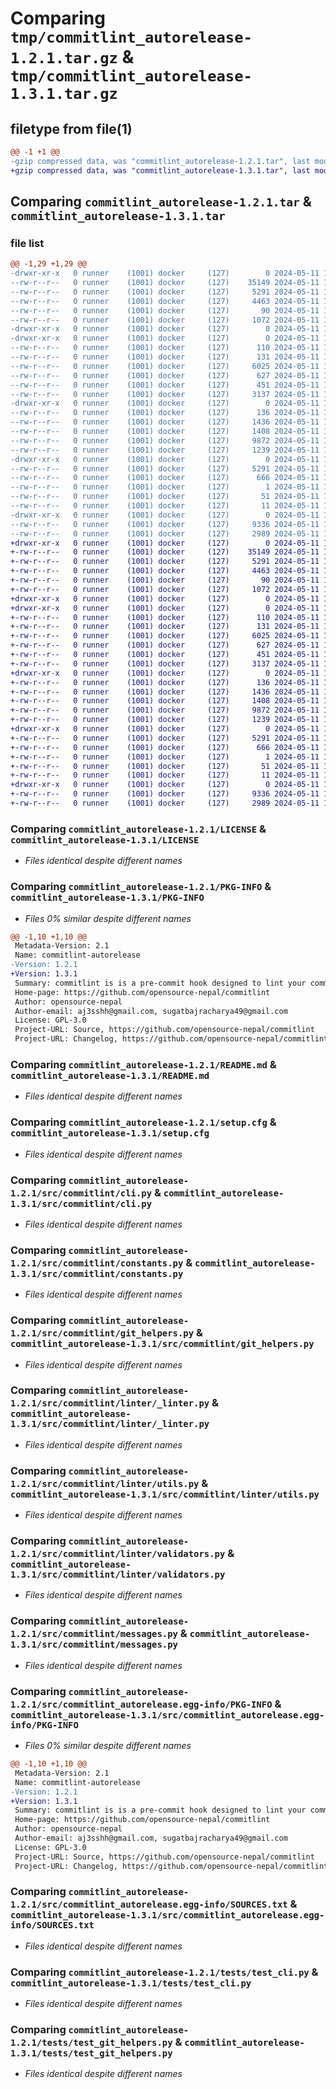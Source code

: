 # Comparing `tmp/commitlint_autorelease-1.2.1.tar.gz` & `tmp/commitlint_autorelease-1.3.1.tar.gz`

## filetype from file(1)

```diff
@@ -1 +1 @@
-gzip compressed data, was "commitlint_autorelease-1.2.1.tar", last modified: Sat May 11 11:58:02 2024, max compression
+gzip compressed data, was "commitlint_autorelease-1.3.1.tar", last modified: Sat May 11 12:16:27 2024, max compression
```

## Comparing `commitlint_autorelease-1.2.1.tar` & `commitlint_autorelease-1.3.1.tar`

### file list

```diff
@@ -1,29 +1,29 @@
-drwxr-xr-x   0 runner    (1001) docker     (127)        0 2024-05-11 11:58:02.470806 commitlint_autorelease-1.2.1/
--rw-r--r--   0 runner    (1001) docker     (127)    35149 2024-05-11 11:57:58.000000 commitlint_autorelease-1.2.1/LICENSE
--rw-r--r--   0 runner    (1001) docker     (127)     5291 2024-05-11 11:58:02.466806 commitlint_autorelease-1.2.1/PKG-INFO
--rw-r--r--   0 runner    (1001) docker     (127)     4463 2024-05-11 11:57:58.000000 commitlint_autorelease-1.2.1/README.md
--rw-r--r--   0 runner    (1001) docker     (127)       90 2024-05-11 11:57:58.000000 commitlint_autorelease-1.2.1/pyproject.toml
--rw-r--r--   0 runner    (1001) docker     (127)     1072 2024-05-11 11:58:02.470806 commitlint_autorelease-1.2.1/setup.cfg
-drwxr-xr-x   0 runner    (1001) docker     (127)        0 2024-05-11 11:58:02.466806 commitlint_autorelease-1.2.1/src/
-drwxr-xr-x   0 runner    (1001) docker     (127)        0 2024-05-11 11:58:02.466806 commitlint_autorelease-1.2.1/src/commitlint/
--rw-r--r--   0 runner    (1001) docker     (127)      110 2024-05-11 11:57:58.000000 commitlint_autorelease-1.2.1/src/commitlint/__init__.py
--rw-r--r--   0 runner    (1001) docker     (127)      131 2024-05-11 11:57:58.000000 commitlint_autorelease-1.2.1/src/commitlint/__version__.py
--rw-r--r--   0 runner    (1001) docker     (127)     6025 2024-05-11 11:57:58.000000 commitlint_autorelease-1.2.1/src/commitlint/cli.py
--rw-r--r--   0 runner    (1001) docker     (127)      627 2024-05-11 11:57:58.000000 commitlint_autorelease-1.2.1/src/commitlint/constants.py
--rw-r--r--   0 runner    (1001) docker     (127)      451 2024-05-11 11:57:58.000000 commitlint_autorelease-1.2.1/src/commitlint/exceptions.py
--rw-r--r--   0 runner    (1001) docker     (127)     3137 2024-05-11 11:57:58.000000 commitlint_autorelease-1.2.1/src/commitlint/git_helpers.py
-drwxr-xr-x   0 runner    (1001) docker     (127)        0 2024-05-11 11:58:02.466806 commitlint_autorelease-1.2.1/src/commitlint/linter/
--rw-r--r--   0 runner    (1001) docker     (127)      136 2024-05-11 11:57:58.000000 commitlint_autorelease-1.2.1/src/commitlint/linter/__init__.py
--rw-r--r--   0 runner    (1001) docker     (127)     1436 2024-05-11 11:57:58.000000 commitlint_autorelease-1.2.1/src/commitlint/linter/_linter.py
--rw-r--r--   0 runner    (1001) docker     (127)     1408 2024-05-11 11:57:58.000000 commitlint_autorelease-1.2.1/src/commitlint/linter/utils.py
--rw-r--r--   0 runner    (1001) docker     (127)     9872 2024-05-11 11:57:58.000000 commitlint_autorelease-1.2.1/src/commitlint/linter/validators.py
--rw-r--r--   0 runner    (1001) docker     (127)     1239 2024-05-11 11:57:58.000000 commitlint_autorelease-1.2.1/src/commitlint/messages.py
-drwxr-xr-x   0 runner    (1001) docker     (127)        0 2024-05-11 11:58:02.466806 commitlint_autorelease-1.2.1/src/commitlint_autorelease.egg-info/
--rw-r--r--   0 runner    (1001) docker     (127)     5291 2024-05-11 11:58:02.000000 commitlint_autorelease-1.2.1/src/commitlint_autorelease.egg-info/PKG-INFO
--rw-r--r--   0 runner    (1001) docker     (127)      666 2024-05-11 11:58:02.000000 commitlint_autorelease-1.2.1/src/commitlint_autorelease.egg-info/SOURCES.txt
--rw-r--r--   0 runner    (1001) docker     (127)        1 2024-05-11 11:58:02.000000 commitlint_autorelease-1.2.1/src/commitlint_autorelease.egg-info/dependency_links.txt
--rw-r--r--   0 runner    (1001) docker     (127)       51 2024-05-11 11:58:02.000000 commitlint_autorelease-1.2.1/src/commitlint_autorelease.egg-info/entry_points.txt
--rw-r--r--   0 runner    (1001) docker     (127)       11 2024-05-11 11:58:02.000000 commitlint_autorelease-1.2.1/src/commitlint_autorelease.egg-info/top_level.txt
-drwxr-xr-x   0 runner    (1001) docker     (127)        0 2024-05-11 11:58:02.466806 commitlint_autorelease-1.2.1/tests/
--rw-r--r--   0 runner    (1001) docker     (127)     9336 2024-05-11 11:57:58.000000 commitlint_autorelease-1.2.1/tests/test_cli.py
--rw-r--r--   0 runner    (1001) docker     (127)     2989 2024-05-11 11:57:58.000000 commitlint_autorelease-1.2.1/tests/test_git_helpers.py
+drwxr-xr-x   0 runner    (1001) docker     (127)        0 2024-05-11 12:16:27.431688 commitlint_autorelease-1.3.1/
+-rw-r--r--   0 runner    (1001) docker     (127)    35149 2024-05-11 12:16:10.000000 commitlint_autorelease-1.3.1/LICENSE
+-rw-r--r--   0 runner    (1001) docker     (127)     5291 2024-05-11 12:16:27.431688 commitlint_autorelease-1.3.1/PKG-INFO
+-rw-r--r--   0 runner    (1001) docker     (127)     4463 2024-05-11 12:16:10.000000 commitlint_autorelease-1.3.1/README.md
+-rw-r--r--   0 runner    (1001) docker     (127)       90 2024-05-11 12:16:10.000000 commitlint_autorelease-1.3.1/pyproject.toml
+-rw-r--r--   0 runner    (1001) docker     (127)     1072 2024-05-11 12:16:27.431688 commitlint_autorelease-1.3.1/setup.cfg
+drwxr-xr-x   0 runner    (1001) docker     (127)        0 2024-05-11 12:16:27.427688 commitlint_autorelease-1.3.1/src/
+drwxr-xr-x   0 runner    (1001) docker     (127)        0 2024-05-11 12:16:27.431688 commitlint_autorelease-1.3.1/src/commitlint/
+-rw-r--r--   0 runner    (1001) docker     (127)      110 2024-05-11 12:16:10.000000 commitlint_autorelease-1.3.1/src/commitlint/__init__.py
+-rw-r--r--   0 runner    (1001) docker     (127)      131 2024-05-11 12:16:10.000000 commitlint_autorelease-1.3.1/src/commitlint/__version__.py
+-rw-r--r--   0 runner    (1001) docker     (127)     6025 2024-05-11 12:16:10.000000 commitlint_autorelease-1.3.1/src/commitlint/cli.py
+-rw-r--r--   0 runner    (1001) docker     (127)      627 2024-05-11 12:16:10.000000 commitlint_autorelease-1.3.1/src/commitlint/constants.py
+-rw-r--r--   0 runner    (1001) docker     (127)      451 2024-05-11 12:16:10.000000 commitlint_autorelease-1.3.1/src/commitlint/exceptions.py
+-rw-r--r--   0 runner    (1001) docker     (127)     3137 2024-05-11 12:16:10.000000 commitlint_autorelease-1.3.1/src/commitlint/git_helpers.py
+drwxr-xr-x   0 runner    (1001) docker     (127)        0 2024-05-11 12:16:27.431688 commitlint_autorelease-1.3.1/src/commitlint/linter/
+-rw-r--r--   0 runner    (1001) docker     (127)      136 2024-05-11 12:16:10.000000 commitlint_autorelease-1.3.1/src/commitlint/linter/__init__.py
+-rw-r--r--   0 runner    (1001) docker     (127)     1436 2024-05-11 12:16:10.000000 commitlint_autorelease-1.3.1/src/commitlint/linter/_linter.py
+-rw-r--r--   0 runner    (1001) docker     (127)     1408 2024-05-11 12:16:10.000000 commitlint_autorelease-1.3.1/src/commitlint/linter/utils.py
+-rw-r--r--   0 runner    (1001) docker     (127)     9872 2024-05-11 12:16:10.000000 commitlint_autorelease-1.3.1/src/commitlint/linter/validators.py
+-rw-r--r--   0 runner    (1001) docker     (127)     1239 2024-05-11 12:16:10.000000 commitlint_autorelease-1.3.1/src/commitlint/messages.py
+drwxr-xr-x   0 runner    (1001) docker     (127)        0 2024-05-11 12:16:27.431688 commitlint_autorelease-1.3.1/src/commitlint_autorelease.egg-info/
+-rw-r--r--   0 runner    (1001) docker     (127)     5291 2024-05-11 12:16:27.000000 commitlint_autorelease-1.3.1/src/commitlint_autorelease.egg-info/PKG-INFO
+-rw-r--r--   0 runner    (1001) docker     (127)      666 2024-05-11 12:16:27.000000 commitlint_autorelease-1.3.1/src/commitlint_autorelease.egg-info/SOURCES.txt
+-rw-r--r--   0 runner    (1001) docker     (127)        1 2024-05-11 12:16:27.000000 commitlint_autorelease-1.3.1/src/commitlint_autorelease.egg-info/dependency_links.txt
+-rw-r--r--   0 runner    (1001) docker     (127)       51 2024-05-11 12:16:27.000000 commitlint_autorelease-1.3.1/src/commitlint_autorelease.egg-info/entry_points.txt
+-rw-r--r--   0 runner    (1001) docker     (127)       11 2024-05-11 12:16:27.000000 commitlint_autorelease-1.3.1/src/commitlint_autorelease.egg-info/top_level.txt
+drwxr-xr-x   0 runner    (1001) docker     (127)        0 2024-05-11 12:16:27.431688 commitlint_autorelease-1.3.1/tests/
+-rw-r--r--   0 runner    (1001) docker     (127)     9336 2024-05-11 12:16:10.000000 commitlint_autorelease-1.3.1/tests/test_cli.py
+-rw-r--r--   0 runner    (1001) docker     (127)     2989 2024-05-11 12:16:10.000000 commitlint_autorelease-1.3.1/tests/test_git_helpers.py
```

### Comparing `commitlint_autorelease-1.2.1/LICENSE` & `commitlint_autorelease-1.3.1/LICENSE`

 * *Files identical despite different names*

### Comparing `commitlint_autorelease-1.2.1/PKG-INFO` & `commitlint_autorelease-1.3.1/PKG-INFO`

 * *Files 0% similar despite different names*

```diff
@@ -1,10 +1,10 @@
 Metadata-Version: 2.1
 Name: commitlint-autorelease
-Version: 1.2.1
+Version: 1.3.1
 Summary: commitlint is is a pre-commit hook designed to lint your commit messages according to the Conventional Commits standard.
 Home-page: https://github.com/opensource-nepal/commitlint
 Author: opensource-nepal
 Author-email: aj3sshh@gmail.com, sugatbajracharya49@gmail.com
 License: GPL-3.0
 Project-URL: Source, https://github.com/opensource-nepal/commitlint
 Project-URL: Changelog, https://github.com/opensource-nepal/commitlint/blob/main/CHANGELOG.md
```

### Comparing `commitlint_autorelease-1.2.1/README.md` & `commitlint_autorelease-1.3.1/README.md`

 * *Files identical despite different names*

### Comparing `commitlint_autorelease-1.2.1/setup.cfg` & `commitlint_autorelease-1.3.1/setup.cfg`

 * *Files identical despite different names*

### Comparing `commitlint_autorelease-1.2.1/src/commitlint/cli.py` & `commitlint_autorelease-1.3.1/src/commitlint/cli.py`

 * *Files identical despite different names*

### Comparing `commitlint_autorelease-1.2.1/src/commitlint/constants.py` & `commitlint_autorelease-1.3.1/src/commitlint/constants.py`

 * *Files identical despite different names*

### Comparing `commitlint_autorelease-1.2.1/src/commitlint/git_helpers.py` & `commitlint_autorelease-1.3.1/src/commitlint/git_helpers.py`

 * *Files identical despite different names*

### Comparing `commitlint_autorelease-1.2.1/src/commitlint/linter/_linter.py` & `commitlint_autorelease-1.3.1/src/commitlint/linter/_linter.py`

 * *Files identical despite different names*

### Comparing `commitlint_autorelease-1.2.1/src/commitlint/linter/utils.py` & `commitlint_autorelease-1.3.1/src/commitlint/linter/utils.py`

 * *Files identical despite different names*

### Comparing `commitlint_autorelease-1.2.1/src/commitlint/linter/validators.py` & `commitlint_autorelease-1.3.1/src/commitlint/linter/validators.py`

 * *Files identical despite different names*

### Comparing `commitlint_autorelease-1.2.1/src/commitlint/messages.py` & `commitlint_autorelease-1.3.1/src/commitlint/messages.py`

 * *Files identical despite different names*

### Comparing `commitlint_autorelease-1.2.1/src/commitlint_autorelease.egg-info/PKG-INFO` & `commitlint_autorelease-1.3.1/src/commitlint_autorelease.egg-info/PKG-INFO`

 * *Files 0% similar despite different names*

```diff
@@ -1,10 +1,10 @@
 Metadata-Version: 2.1
 Name: commitlint-autorelease
-Version: 1.2.1
+Version: 1.3.1
 Summary: commitlint is is a pre-commit hook designed to lint your commit messages according to the Conventional Commits standard.
 Home-page: https://github.com/opensource-nepal/commitlint
 Author: opensource-nepal
 Author-email: aj3sshh@gmail.com, sugatbajracharya49@gmail.com
 License: GPL-3.0
 Project-URL: Source, https://github.com/opensource-nepal/commitlint
 Project-URL: Changelog, https://github.com/opensource-nepal/commitlint/blob/main/CHANGELOG.md
```

### Comparing `commitlint_autorelease-1.2.1/src/commitlint_autorelease.egg-info/SOURCES.txt` & `commitlint_autorelease-1.3.1/src/commitlint_autorelease.egg-info/SOURCES.txt`

 * *Files identical despite different names*

### Comparing `commitlint_autorelease-1.2.1/tests/test_cli.py` & `commitlint_autorelease-1.3.1/tests/test_cli.py`

 * *Files identical despite different names*

### Comparing `commitlint_autorelease-1.2.1/tests/test_git_helpers.py` & `commitlint_autorelease-1.3.1/tests/test_git_helpers.py`

 * *Files identical despite different names*

